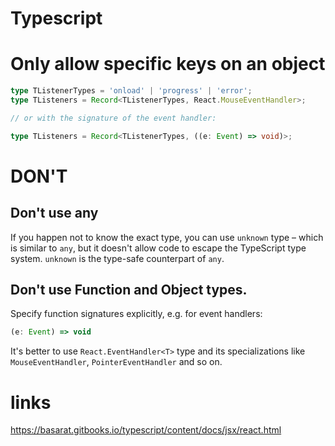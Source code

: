 # Typescript

# Only allow specific keys on an object

``` typescript
type TListenerTypes = 'onload' | 'progress' | 'error';
type TListeners = Record<TListenerTypes, React.MouseEventHandler>;

// or with the signature of the event handler:

type TListeners = Record<TListenerTypes, ((e: Event) => void)>;
```

# DON'T
## Don't use any
If you happen not to know the exact type, you can use `unknown` type – which is similar to `any`, but it doesn't allow code to escape the TypeScript type system.
`unknown` is the type-safe counterpart of `any`.

## Don't use Function and Object types.
Specify function signatures explicitly, e.g. for event handlers:
``` typescript
(e: Event) => void
```

It's better to use `React.EventHandler<T>` type and its specializations like `MouseEventHandler`, `PointerEventHandler` and so on.

# links
https://basarat.gitbooks.io/typescript/content/docs/jsx/react.html

